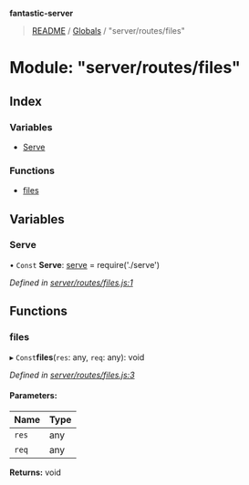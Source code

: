 **fantastic-server**

> [README](../README.md) / [Globals](../globals.md) / "server/routes/files"

# Module: "server/routes/files"

## Index

### Variables

* [Serve](_server_routes_files_.md#serve)

### Functions

* [files](_server_routes_files_.md#files)

## Variables

### Serve

• `Const` **Serve**: [serve](_server_routes_serve_.md#serve) = require('./serve')

*Defined in [server/routes/files.js:1](https://github.com/besimorhino/project-fantastic/blob/a9b4b41/server/routes/files.js#L1)*

## Functions

### files

▸ `Const`**files**(`res`: any, `req`: any): void

*Defined in [server/routes/files.js:3](https://github.com/besimorhino/project-fantastic/blob/a9b4b41/server/routes/files.js#L3)*

#### Parameters:

Name | Type |
------ | ------ |
`res` | any |
`req` | any |

**Returns:** void
